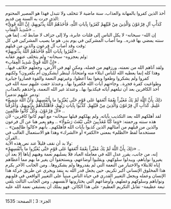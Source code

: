 ------------------------------------------------------------------------

أخذ الذين كفروا بالمهانة والعذاب، سنة ماضية لا تتخلف ولا تتبدل فهذا هو
المصير المحتوم الذي جرت به السنة من قديم:  
«كَدَأْبِ آلِ فِرْعَوْنَ وَالَّذِينَ مِنْ قَبْلِهِمْ كَفَرُوا بِآياتِ اللَّهِ، فَأَخَذَهُمُ اللَّهُ بِذُنُوبِهِمْ، إِنَّ
اللَّهَ قَوِيٌّ شَدِيدُ الْعِقابِ» ..  
إن الله- سبحانه- لا يكل الناس إلى فلتات عابرة، ولا إلى جزاف لا ضابط له..
إنما هي سنته يمضي بها قدره.. وما أصاب المشركين في يوم بدر، هو ما يصيب
المشركين في كل وقت وقد أصاب آل فرعون والذين من قبلهم:  
«كَفَرُوا بِآياتِ اللَّهِ فَأَخَذَهُمُ اللَّهُ بِذُنُوبِهِمْ» ..  
ولم يعجزوه- سبحانه- ولم يتخلف عنهم عقابه:  
«إِنَّ اللَّهَ قَوِيٌّ شَدِيدُ الْعِقابِ» .  
ولقد آتاهم الله من نعمته، ورزقهم من فضله، ومكن لهم في الأرض، وجعلهم
خلائف فيها.. وهذا كله إنما يعطيه الله للناس ابتلاء منه وامتحاناً، لينظر
أيشكرون أم يكفرون؟ ولكنهم كفروا ولم يشكروا وطغوا وبغوا بما أُعطوا،
وغيرتهم النعمة والقوة فصاروا جبابرة وطواغيت كفرة فجرة.. وجاءتهم آيات
الله فكفروا بها.. وعندئذ حقت عليهم سنة الله في أخذ الكافرين بعد أن
تبلغهم آياته فيكذبوا بها.. وعندئذ غير الله النعمة، وأخذهم بالعذاب، ودمر
عليهم تدميراً:  
«ذلِكَ بِأَنَّ اللَّهَ لَمْ يَكُ مُغَيِّراً نِعْمَةً أَنْعَمَها عَلى قَوْمٍ حَتَّى يُغَيِّرُوا ما بِأَنْفُسِهِمْ. وَأَنَّ
اللَّهَ سَمِيعٌ عَلِيمٌ. كَدَأْبِ آلِ فِرْعَوْنَ وَالَّذِينَ مِنْ قَبْلِهِمْ. كَذَّبُوا بِآياتِ رَبِّهِمْ،
فَأَهْلَكْناهُمْ بِذُنُوبِهِمْ، وَأَغْرَقْنا آلَ فِرْعَوْنَ. وَكُلٌّ كانُوا ظالِمِينَ» ..  
لقد أهلكهم الله بعد التكذيب بآياته. ولم يهلكهم قبلها سبحانه- مع أنهم
كانوا كافرين- لأن هذه سنته ورحمته: «وَما كُنَّا مُعَذِّبِينَ حَتَّى نَبْعَثَ رَسُولًا» ..
وهو يعبر هنا عن آل فرعون والذين من قبلهم من أمثالهم الذين كذبوا بآيات
الله فأهلكهم.. بأنهم «كانُوا ظالِمِينَ» .. مستخدماً لفظ «الظلم» بمعنى «الكفر»
أو «الشرك» وهذا هو الاستعمال الغالب في القرآن..  
ولا بد أن نقف قليلاً عند نص هذه الآية:  
«ذلِكَ بِأَنَّ اللَّهَ لَمْ يَكُ مُغَيِّراً نِعْمَةً أَنْعَمَها عَلى قَوْمٍ حَتَّى يُغَيِّرُوا ما بِأَنْفُسِهِمْ»
..  
إنه، من جانب، يقرر عدل الله في معاملة العباد فلا يسلبهم نعمة وهبهم إياها
إلا بعد أن يغيروا نواياهم، ويبدلوا سلوكهم، ويقلبوا أوضاعهم، ويستحقوا أن
يغير ما بهم مما أعطاهم إياه للابتلاء والاختبار من النعمة التي لم يقدروها
ولم يشكروها.. ومن الجانب الآخر يكرم هذا المخلوق الإنساني أكبر تكريم، حين
يجعل قدر الله به ينفذ ويجري عن طريق حركة هذا الإنسان وعمله ويجعل التغيير
القدري في حياة الناس مبنياً على التغيير الواقعي في قلوبهم ونواياهم
وسلوكهم وعملهم، وأوضاعهم التي يختارونها لأنفسهم.. ومن الجانب الثالث يلقي
تبعة عظيمة- تقابل التكريم العظيم- على هذا الكائن. فهو يملك أن يستبقي
نعمة الله عليه

------------------------------------------------------------------------

الجزء: 3 ¦ الصفحة: 1535
